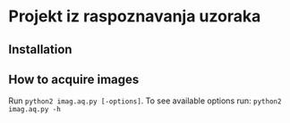 # Projekt iz raspoznavanja uzoraka

## Installation

## How to acquire images
Run `python2 imag.aq.py [-options]`.
To see available options run: `python2 imag.aq.py -h`
